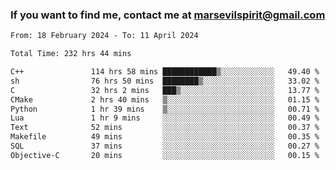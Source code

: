 ### If you want to find me, contact me at marsevilspirit@gmail.com

<!--
**marsevilspirit/marsevilspirit** is a ✨ _special_ ✨ repository because its `README.md` (this file) appears on your GitHub profile.

Here are some ideas to get you started:

- 🔭 I’m currently working on ...
- 🌱 I’m currently learning ...
- 👯 I’m looking to collaborate on ...
- 🤔 I’m looking for help with ...
- 💬 Ask me about ...
- 📫 How to reach me: ...
- 😄 Pronouns: ...
- ⚡ Fun fact: ...
-->
<!--START_SECTION:waka-->

```txt
From: 18 February 2024 - To: 11 April 2024

Total Time: 232 hrs 44 mins

C++               114 hrs 58 mins ████████████▒░░░░░░░░░░░░   49.40 %
sh                76 hrs 50 mins  ████████▒░░░░░░░░░░░░░░░░   33.02 %
C                 32 hrs 2 mins   ███▒░░░░░░░░░░░░░░░░░░░░░   13.77 %
CMake             2 hrs 40 mins   ▒░░░░░░░░░░░░░░░░░░░░░░░░   01.15 %
Python            1 hr 39 mins    ▒░░░░░░░░░░░░░░░░░░░░░░░░   00.71 %
Lua               1 hr 9 mins     ░░░░░░░░░░░░░░░░░░░░░░░░░   00.49 %
Text              52 mins         ░░░░░░░░░░░░░░░░░░░░░░░░░   00.37 %
Makefile          49 mins         ░░░░░░░░░░░░░░░░░░░░░░░░░   00.35 %
SQL               37 mins         ░░░░░░░░░░░░░░░░░░░░░░░░░   00.27 %
Objective-C       20 mins         ░░░░░░░░░░░░░░░░░░░░░░░░░   00.15 %
```

<!--END_SECTION:waka-->
